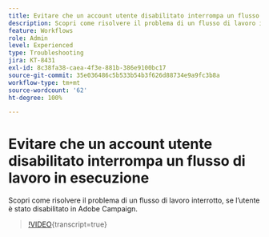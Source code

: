 ```yaml
---
title: Evitare che un account utente disabilitato interrompa un flusso di lavoro in esecuzione
description: Scopri come risolvere il problema di un flusso di lavoro interrotto, se l’utente è stato disabilitato in Adobe Campaign.
feature: Workflows
role: Admin
level: Experienced
type: Troubleshooting
jira: KT-8431
exl-id: 8c38fa38-caea-4f3e-881b-386e9100bc17
source-git-commit: 35e036486c5b533b54b3f626d88734e9a9fc3b8a
workflow-type: tm+mt
source-wordcount: '62'
ht-degree: 100%

---
```


# Evitare che un account utente disabilitato interrompa un flusso di lavoro in esecuzione

Scopri come risolvere il problema di un flusso di lavoro interrotto, se l’utente è stato disabilitato in Adobe Campaign.


>[!VIDEO](https://video.tv.adobe.com/v/3422510?quality=12&learn=on&captions=ita){transcript=true}
